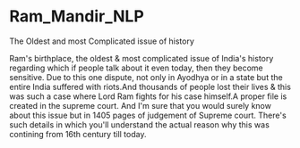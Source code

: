 # Ram_Mandir_NLP

The Oldest and most Complicated issue of history

Ram's birthplace, the oldest & most complicated issue of India's history regarding which if people talk about it even today, then they become sensitive.
Due to this one dispute, not only in Ayodhya or in a state but the entire India suffered with riots.And thousands of people lost their lives & this was such a case where Lord Ram fights for his case himself.A proper file is created in the supreme court. And I'm sure that you would surely know about this issue but in 1405 pages of judgement of Supreme court. There's such details in which you'll understand the actual reason why this was contining from 16th century till today.
